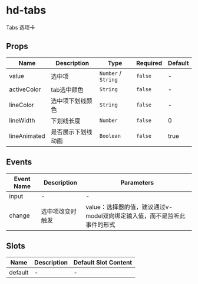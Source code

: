 # hd-tabs

Tabs 选项卡

## Props

<!-- @vuese:hd-tabs:props:start -->
|Name|Description|Type|Required|Default|
|---|---|---|---|---|
|value|选中项|`Number` /  `String`|`false`|-|
|activeColor|tab选中颜色|`String`|`false`|-|
|lineColor|选中项下划线颜色|`String`|`false`|-|
|lineWidth|下划线长度|`Number`|`false`|0|
|lineAnimated|是否展示下划线动画|`Boolean`|`false`|true|

<!-- @vuese:hd-tabs:props:end -->


## Events

<!-- @vuese:hd-tabs:events:start -->
|Event Name|Description|Parameters|
|---|---|---|
|input|-|-|
|change|选中项改变时触发|value：选择器的值，建议通过v-model双向绑定输入值，而不是监听此事件的形式|

<!-- @vuese:hd-tabs:events:end -->


## Slots

<!-- @vuese:hd-tabs:slots:start -->
|Name|Description|Default Slot Content|
|---|---|---|
|default|-|-|

<!-- @vuese:hd-tabs:slots:end -->


